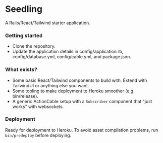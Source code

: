 # Seedling

A Rails/React/Tailwind starter application.

### Getting started

- Clone the repository.
- Update the application details in config/application.rb, config/database.yml, config/cable.yml, and package.json.

### What exists?

- Some basic React/Tailwind components to build with. Extend with TailwindUI or anything else you want.
- Some tooling to make deployment to Heroku smoother (e.g. bin/release).
- A generic ActionCable setup with a `Subscriber` component that "just works" with websockets.

### Deployment

Ready for deployment to Heroku. To avoid asset compilation problems, run `bin/predeploy` before deploying.
